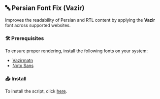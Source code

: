 ## 🔤 Persian Font Fix (Vazir)

Improves the readability of Persian and RTL content by applying the **Vazir** font across supported websites.

### **🛠 Prerequisites**

To ensure proper rendering, install the following fonts on your system:

- [Vazirmatn](https://fonts.google.com/specimen/Vazirmatn)
- [Noto Sans](https://fonts.google.com/noto/specimen/Noto+Sans)

### **📥 Install**

To install the script, click [here](https://raw.githubusercontent.com/sinazadeh/userscripts/refs/heads/main/Persian_Font_Fix_Vazir.user.js).